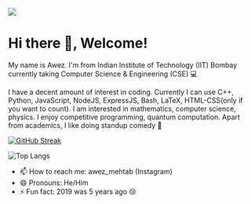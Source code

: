 ![](https://komarev.com/ghpvc/?username=awezmehtab&color=ff69b4)
# Hi there 👋, Welcome!

My name is Awez. I'm from Indian Institute of Technology (IIT) Bombay currently taking Computer Science & Engineering (CSE) 💻

<!--
**awezmehtab/awezmehtab** is a ✨ _special_ ✨ repository because its `README.md` (this file) appears on your GitHub profile.

Here are some ideas to get you started:

- 🔭 I’m currently working on ...
- 🌱 I’m currently learning ...
- 👯 I’m looking to collaborate on ...
- 🤔 I’m looking for help with ...
- 💬 Ask me about ...
- 📫 How to reach me: ...
- 😄 Pronouns: ...
- ⚡ Fun fact: ...
-->

I have a decent amount of interest in coding. Currently I can use C++, Python, JavaScript, NodeJS, ExpressJS, Bash, LaTeX, HTML-CSS(only if you want to count). I am interested in mathematics, computer science, physics. I enjoy competitive programming, quantum computation. Apart from academics, I like doing standup comedy 🎤

[![GitHub Streak](https://streak-stats.demolab.com/?user=awezmehtab&theme=dark)](https://git.io/streak-stats)

![Top Langs](https://github-readme-stats.vercel.app/api/top-langs/?username=awezmehtab&exclude_repo=awezmehtab.github.io,sos&theme=radical)

- 📫 How to reach me: awez_mehtab (Instagram)
- 😄 Pronouns: He/Him
- ⚡ Fun fact: 2019 was 5 years ago 😢

